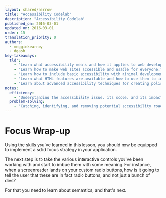 ```yaml
---
layout: shared/narrow
title: "Accessibility Codelab"
description: "Accessibility Codelab"
published_on: 2016-03-01
updated_on: 2016-03-01
order: 15
translation_priority: 0
authors:
  - megginkearney
  - dgash
key-takeaways:
  tldr: 
    - "Learn what accessibility means and how it applies to web development."
    - "Learn how to make web sites accessible and usable for everyone."
    - "Learn how to include basic accessibility with minimal development impace."
    - "Learn what HTML features are available and how to use them to improve accessibility."
    - "Learn about advanced accessibility techniques for creating polished accessibility experiences."
notes:
  efficiency:
    - "Understanding the accessibility issue, its scope, and its impact can make you a better web developer."
  problem-solving:
    - "Catching, identifying, and removing potential accessibility roadblocks before they happen can improve your development process and reduce maintenance requirements."
---
```


# Focus Wrap-up

Using the skills you've learned in this lesson, you should now be equipped to implement a solid focus strategy in your application.

The next step is to take the various interactive controls you've been working with and start to imbue them with some meaning. For instance, when a screenreader lands on your custom radio buttons, how is it going to tell the user that these are in fact radio buttons, and not just a bunch of divs?

For that you need to learn about semantics, and that's next.
